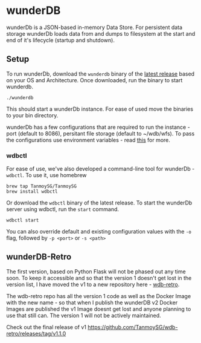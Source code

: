 # wunderDB

wunderDb is a JSON-based in-memory Data Store. For persistent data storage wunderDb loads data from and dumps to filesystem at the start and end of it's lifecycle (startup and shutdown). 

## Setup

To run wunderDb, download the `wunderdb` binary of the [latest release](https://github.com/TanmoySG/wunderDB/releases) based on your OS and Architecture. Once downloaded, run the binary to start wunderdb.

```shell
./wunderdb
```

This should start a wunderDb instance. For ease of used move the binaries to your bin directory.

wunderDb has a few configurations that are required to run the instance - port (default to 8086), persitant file storage (default to ~/wdb/wfs). To pass the configurations use environment variables - read [this]() for more.

### wdbctl

For ease of use, we've also developed a command-line tool for wunderDb - `wdbctl`. To use it, use homebrew 

```shell
brew tap TanmoySG/TanmoySG
brew install wdbctl
```

Or download the `wdbctl` binary of the latest release. To start the wunderDb server using wdbctl, run the `start` command.

```shell
wdbctl start
```
You can also override default and existing configuration values with the `-o` flag, followed by `-p <port>` or `-s <path>` 

## wunderDB-Retro

The first version, based on Python Flask will not be phased out any time soon. To keep it accessible and so that the version 1 doesn't get lost in the version list, I have moved the v1 to a new repository here - [wdb-retro](https://github.com/TanmoySG/wdb-retro).

The wdb-retro repo has all the version 1 code as well as the Docker Image with the new name - so that when I publish the wunderDB v2 Docker Images are published the v1 Image doesnt get lost and anyone planning to use that still can. The version 1 will not be actively maintained.

Check out the final release of v1 <https://github.com/TanmoySG/wdb-retro/releases/tag/v1.1.0>
